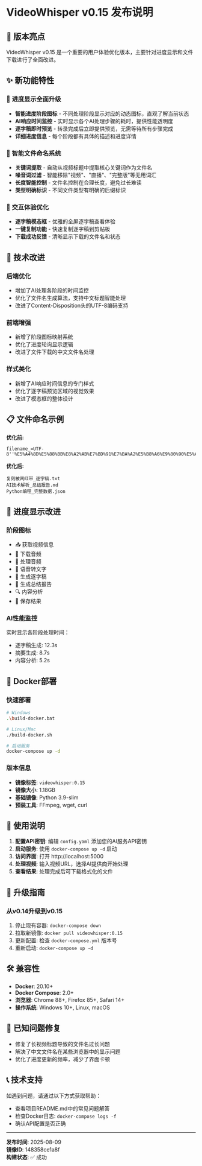 # VideoWhisper v0.15 发布说明

## 🚀 版本亮点

VideoWhisper v0.15 是一个重要的用户体验优化版本，主要针对进度显示和文件下载进行了全面改进。

## ✨ 新功能特性

### 🎯 **进度显示全面升级**
- **智能进度阶段图标** - 不同处理阶段显示对应的动态图标，直观了解当前状态
- **AI响应时间监控** - 实时显示各个AI处理步骤的耗时，提供性能透明度
- **逐字稿即时预览** - 转录完成后立即提供预览，无需等待所有步骤完成
- **详细进度信息** - 每个阶段都有具体的描述和进度详情

### 📂 **智能文件命名系统**
- **关键词提取** - 自动从视频标题中提取核心关键词作为文件名
- **噪音词过滤** - 智能移除"视频"、"直播"、"完整版"等无用词汇
- **长度智能控制** - 文件名控制在合理长度，避免过长难读
- **类型明确标识** - 不同文件类型有明确的后缀标识

### 🌟 **交互体验优化**
- **逐字稿模态框** - 优雅的全屏逐字稿查看体验
- **一键复制功能** - 快速复制逐字稿到剪贴板
- **下载成功反馈** - 清晰显示下载的文件名和状态

## 🔧 技术改进

### 后端优化
- 增加了AI处理各阶段的时间监控
- 优化了文件名生成算法，支持中文标题智能处理
- 改进了Content-Disposition头的UTF-8编码支持

### 前端增强
- 新增了阶段图标映射系统
- 优化了进度轮询显示逻辑
- 改进了文件下载的中文文件名处理

### 样式美化
- 新增了AI响应时间信息的专门样式
- 优化了逐字稿预览区域的视觉效果
- 改进了模态框的整体设计

## 📋 文件命名示例

**优化前:**
```
filename_=UTF-8''%E5%A4%8D%E5%88%BB%E8%A2%AB%E7%BD%91%E7%BA%A2%E5%B8%A6%E9%80%90%E5%AD%97%E7%A8%BF.txt
```

**优化后:**
```
复刻被网红带_逐字稿.txt
AI技术解析_总结报告.md
Python编程_完整数据.json
```

## 🎨 进度显示改进

### 阶段图标
- 📥 获取视频信息
- 📁 下载音频
- 🎵 处理音频
- 🎤 语音转文字
- 🤖 生成逐字稿
- 🧠 生成总结报告
- 🔍 内容分析
- 💾 保存结果

### AI性能监控
实时显示各阶段处理时间：
- 逐字稿生成: 12.3s
- 摘要生成: 8.7s
- 内容分析: 5.2s

## 🐳 Docker部署

### 快速部署
```bash
# Windows
.\build-docker.bat

# Linux/Mac
./build-docker.sh

# 启动服务
docker-compose up -d
```

### 版本信息
- **镜像标签**: `videowhisper:0.15`
- **镜像大小**: 1.18GB
- **基础镜像**: Python 3.9-slim
- **预装工具**: FFmpeg, wget, curl

## 📖 使用说明

1. **配置API密钥**: 编辑 `config.yaml` 添加您的AI服务API密钥
2. **启动服务**: 使用 `docker-compose up -d` 启动
3. **访问界面**: 打开 http://localhost:5000
4. **处理视频**: 输入视频URL，选择AI提供商开始处理
5. **查看结果**: 处理完成后可下载格式化的文件

## 🔄 升级指南

### 从v0.14升级到v0.15
1. 停止现有容器: `docker-compose down`
2. 拉取新镜像: `docker pull videowhisper:0.15`
3. 更新配置: 检查 `docker-compose.yml` 版本号
4. 重新启动: `docker-compose up -d`

## 🛠️ 兼容性

- **Docker**: 20.10+
- **Docker Compose**: 2.0+
- **浏览器**: Chrome 88+, Firefox 85+, Safari 14+
- **操作系统**: Windows 10+, Linux, macOS

## 🐛 已知问题修复

- 修复了长视频标题导致的文件名过长问题
- 解决了中文文件名在某些浏览器中的显示问题
- 优化了进度更新的频率，减少了界面卡顿

## 📞 技术支持

如遇到问题，请通过以下方式获取帮助：
- 查看项目README.md中的常见问题解答
- 检查Docker日志: `docker-compose logs -f`
- 确认API配置是否正确

---

**发布时间**: 2025-08-09  
**镜像ID**: 148358ce1a8f  
**构建状态**: ✅ 成功